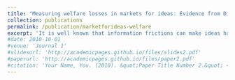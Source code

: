 ```yaml
---
title: "Measuring welfare losses in markets for ideas: Evidence from Digital Startups Auctions"
collection: publications
permalink: /publication/marketforideas-welfare
excerpt: 'It is well known that information frictions can make ideas hard to sell. However, due to a lack of pricing data, virtually all studies have focused on how these frictions affect the likelihood of selling ideas rather than on the welfare losses from missed transactions. First, I present a theoretical framework to highlight the importance of this distinction. If the best ideas are the hardest to sell and the idea distribution is skewed, the proportion of welfare lost to frictions could far exceed the proportion of unsold ideas. Next, I demonstrate the practical significance of this distinction by examining online auctions for digital startups. I use the fact that informational frictions are less severe for startups whose revenues are verified by the marketplace. My findings show that revenue-verified startups are only 6.3% more likely to sell but fetch prices that are 2.7 times higher. Simulations reveal that moving from universal access to complete absence of revenue verification reduces gains from trade by 47%. The disproportionate losses are driven by the concentration of potential gains from trade among a few unsold ideas. These results suggest that focusing solely on the number of ideas sold underestimates the true impact of informational frictions.'
#date: 2010-10-01
#venue: 'Journal 1'
#slidesurl: 'http://academicpages.github.io/files/slides2.pdf'
#paperurl: 'http://academicpages.github.io/files/paper2.pdf'
#citation: 'Your Name, You. (2010). &quot;Paper Title Number 2.&quot; <i>Journal 1</i>. 1(2).'
---
```



